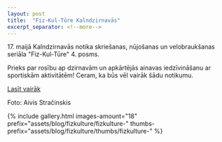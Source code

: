 ```yaml
---
layout: post
title:  "Fiz-Kul-Tūre Kalndzirnavās"
excerpt_separator: <!--more-->
---
```


17\. maijā Kalndzirnavās notika skriešanas, nūjošanas un velobraukšanas seriāla "Fiz-Kul-Tūre" 4. posms.
<!--more-->

Prieks par rosību ap dzirnavām un apkārtējās ainavas iedzīvināšanu ar sportiskām aktivitātēm! Ceram, ka būs vēl vairāk šādu notikumu.

[Lasīt vairāk](https://www.valmierasnovads.lv/galerijas/fiz-kul-ture-4-posms-kalndzirnavas/)


Foto: Aivis Stračinskis

{% 
    include gallery.html 
    images-amount="18"
    prefix="assets/blog/fizkulture/fizkulture-"
    thumbs-prefix="assets/blog/fizkulture/thumbs/fizkulture-"
%}